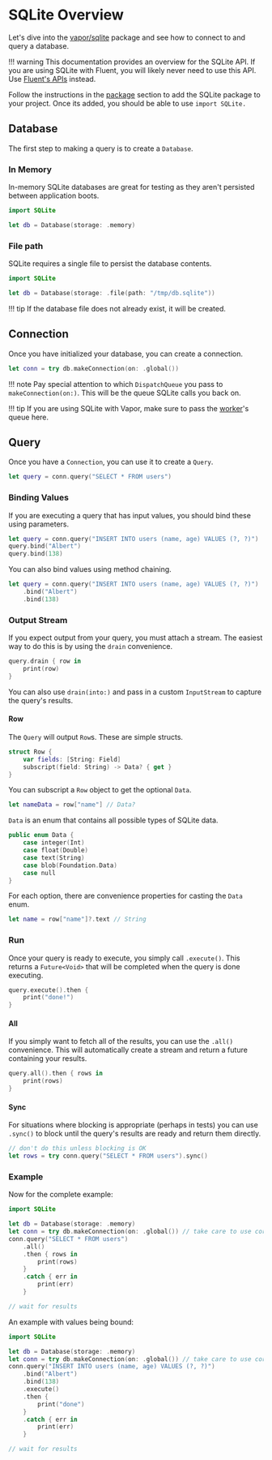 # SQLite Overview

Let's dive into the [vapor/sqlite](https://github.com/vapor/sqlite) package and 
see how to connect to and query a database.

!!! warning
	This documentation provides an overview for the SQLite API. 
	If you are using SQLite with Fluent, you will likely never need to use
	this API. Use [Fluent's APIs](../fluent/overview.md) instead.

Follow the instructions in the [package](package.md) section to add the SQLite package to your project. Once its added, you should be able to use `import SQLite.`

## Database

The first step to making a query is to create a `Database`.

### In Memory

In-memory SQLite databases are great for testing as they aren't persisted between application boots.

```swift
import SQLite

let db = Database(storage: .memory)
```

### File path

SQLite requires a single file to persist the database contents.

```swift
import SQLite

let db = Database(storage: .file(path: "/tmp/db.sqlite"))
```

!!! tip
	If the database file does not already exist, it will be created.

## Connection

Once you have initialized your database, you can create a connection.

```swift
let conn = try db.makeConnection(on: .global())
```

!!! note
	Pay special attention to which `DispatchQueue` you pass to `makeConnection(on:)`. 
	This will be the queue SQLite calls you back on.

!!! tip
	If you are using SQLite with Vapor, make sure to pass the [worker](async/worker.md)'s queue here.

## Query

Once you have a `Connection`, you can use it to create a `Query`.

```swift
let query = conn.query("SELECT * FROM users")
```

### Binding Values

If you are executing a query that has input values, you should bind these using parameters. 

```swift
let query = conn.query("INSERT INTO users (name, age) VALUES (?, ?)")
query.bind("Albert")
query.bind(138)
```

You can also bind values using method chaining.

```swift
let query = conn.query("INSERT INTO users (name, age) VALUES (?, ?)")
	.bind("Albert")
	.bind(138)
```

### Output Stream

If you expect output from your query, you must attach a stream. The easiest way
to do this is by using the `drain` convenience.

```swift
query.drain { row in
	print(row)
}
```

You can also use `drain(into:)` and pass in a custom `InputStream` to capture the query's results.

#### Row

The `Query` will output `Row`s. These are simple structs.

```swift
struct Row {
    var fields: [String: Field]
    subscript(field: String) -> Data? { get }
}

```

You can subscript a `Row` object to get the optional `Data`.

```swift
let nameData = row["name"] // Data?
```

`Data` is an enum that contains all possible types of SQLite data.

```swift
public enum Data {
    case integer(Int)
    case float(Double)
    case text(String)
    case blob(Foundation.Data)
    case null
}
```

For each option, there are convenience properties for casting the `Data` enum.

```swift
let name = row["name"]?.text // String
```


### Run

Once your query is ready to execute, you simply call `.execute()`. This returns a `Future<Void>` 
that will be completed when the query is done executing.

```swift
query.execute().then {
	print("done!")
}
```

#### All

If you simply want to fetch all of the results, you can use the `.all()` convenience.
This will automatically create a stream and return a future containing your results.

```swift
query.all().then { rows in
    print(rows)
}
```

#### Sync

For situations where blocking is appropriate (perhaps in tests) you can use `.sync()` to block
until the query's results are ready and return them directly.

```swift
// don't do this unless blocking is OK
let rows = try conn.query("SELECT * FROM users").sync()
```

### Example

Now for the complete example: 

```swift
import SQLite

let db = Database(storage: .memory)
let conn = try db.makeConnection(on: .global()) // take care to use correct queue
conn.query("SELECT * FROM users")
	.all()
    .then { rows in
        print(rows)
    }
    .catch { err in
        print(err)
    }

// wait for results
```

An example with values being bound:

```swift
import SQLite

let db = Database(storage: .memory)
let conn = try db.makeConnection(on: .global()) // take care to use correct queue
conn.query("INSERT INTO users (name, age) VALUES (?, ?)")
    .bind("Albert")
    .bind(138)
    .execute()
    .then {
        print("done")
    }
    .catch { err in
        print(err)
    }

// wait for results
```

